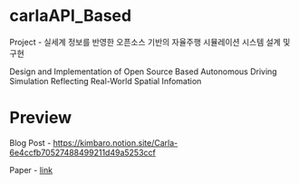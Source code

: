 # carlaAPI_Based
Project - 실세계 정보를 반영한 오픈소스 기반의 자율주행 시뮬레이션 시스템 설계 및 구현

Design and Implementation of Open Source Based Autonomous Driving Simulation Reflecting Real-World Spatial Infomation

Preview
===================================
Blog Post - https://kimbaro.notion.site/Carla-6e4ccfb70527488499211d49a5253ccf

Paper - [link](https://file.notion.so/f/s/f0fb08eb-30ac-47af-b351-68017ece8c1f/Academic-conference-paper.pdf?id=306e9c11-fe4e-4c29-8a92-b5eb5501893b&table=block&spaceId=0d776c34-2a3a-47e0-86bc-8007a70e4088&expirationTimestamp=1680807805075&signature=GeAm8mgIyG5jZjD2mBXJk1Oi9brsTPdWzBGaDfaWJ6c&downloadName=Academic-conference-paper.pdf)
